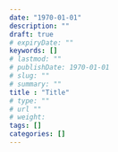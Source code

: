 ```yaml
---
date: "1970-01-01"
description: ""
draft: true
# expiryDate: ""
keywords: []
# lastmod: ""
# publishDate: 1970-01-01
# slug: ""
# summary: ""
title : "Title"
# type: ""
# url ""
# weight: 
tags: []
categories: []
---
```


